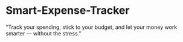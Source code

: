 # Smart-Expense-Tracker
"Track your spending, stick to your budget, and let your money work smarter — without the stress."

